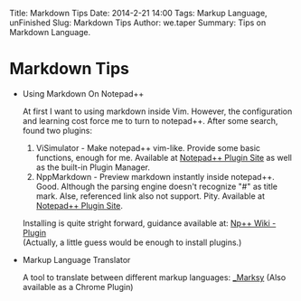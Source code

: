 Title: Markdown Tips
Date: 2014-2-21 14:00
Tags: Markup Language, unFinished
Slug: Markdown Tips
Author: we.taper
Summary: Tips on Markdown Language.

Markdown Tips
========

* Using Markdown On Notepad++

	At first I want to using markdown inside Vim. However, the 
	configuration and learning cost force me to turn to notepad++.
	After some search, found two plugins:

	1. ViSimulator - Make notepad++ vim-like.
		Provide some basic functions, enough for me. Available at
		[Notepad++ Plugin Site][np_plugin] as well as the built-in
		Plugin Manager.
	2. NppMarkdown - Preview markdown instantly inside notepad++.
		Good. Although the parsing engine doesn't recognize "\#"
		as title mark. Alse, referenced link also not support. Pity.
		Available at [Notepad++ Plugin Site][np_plugin].  
	
	Installing is quite stright forward, guidance available at: [Np++ Wiki - Plugin][npw_pg]  
	(Actually, a little guess would be enough to install plugins.)  

[np_plugin]:http://sourceforge.net/apps/mediawiki/notepad-plus/index.php?title=Plugin_Central
[npw_pg]:http://sourceforge.net/apps/mediawiki/notepad-plus/index.php?title=Plugin_Central

* Markup Language Translator

	A tool to translate between different markup languages:	[_Marksy](http://marksy.arc90.com/)
	(Also available as a Chrome Plugin)